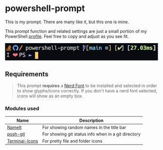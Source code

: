 # powershell-prompt

This is my prompt. There are many like it, but this one is mine.

This prompt function and related settings are just a small portion of my PowerShell [profile](https://docs.microsoft.com/en-us/powershell/module/microsoft.powershell.core/about/about_profiles?view=powershell-7.1). Feel free to copy and adjust as you see fit.

![screenshot](./screenshot.png)

## Requirements

> This prompt **requires** a [Nerd Font](https://www.nerdfonts.com/) to be installed and selected in order to show glyphs/icons correctly. If you don't have a nerd font selected, icons will show as an empty box.

### Modules used

| Name | Description |
|------|-------------|
| [NameIt](https://github.com/dfinke/NameIT) | For showing random names in the title bar
| [posh-git](https://github.com/dahlbyk/posh-git) | For showing git status info when in a git directory
| [Terminal-Icons](https://github.com/devblackops/Terminal-Icons) | For pretty file and folder icons
